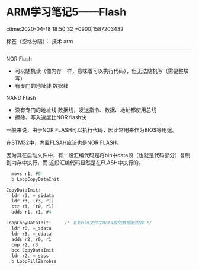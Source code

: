 # ARM学习笔记5——Flash
ctime:2020-04-18 18:50:32 +0900|1587203432

标签（空格分隔）： 技术 arm

---

NOR Flash
- 可以随机读（像内存一样，意味着可以执行代码），但无法随机写（需要整块写）
- 有专门的地址线 数据线

NAND Flash
- 没有专门的地址线 数据线，发送指令、数据、地址都使用总线
- 擦除、写入速度比NOR flash快
 

一般来说，由于NOR FLASH可以执行代码，因此常用来作为BIOS等用途。

在STM32中，内置FLSAH应该也是NOR FLASH。

因为其在启动文件中，有一段汇编代码是将bin中data段（也就是代码部分）复制到内存中执行，而
这段汇编代码显然是在FLASH中执行的。

```c
  movs r1, #0
  b LoopCopyDataInit

CopyDataInit:
  ldr r3, =_sidata
  ldr r3, [r3, r1]
  str r3, [r0, r1]
  adds r1, r1, #4

LoopCopyDataInit:     /* 复制bin文件中data段的数据到内存 */
  ldr r0, =_sdata
  ldr r3, =_edata
  adds r2, r0, r1
  cmp r2, r3
  bcc CopyDataInit
  ldr r2, =_sbss
  b LoopFillZerobss
```

